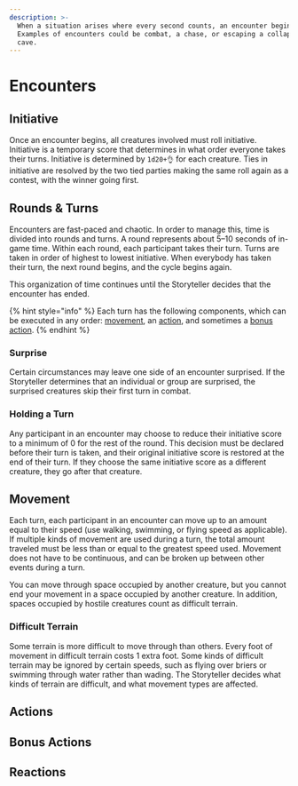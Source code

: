 ```yaml
---
description: >-
  When a situation arises where every second counts, an encounter begins.
  Examples of encounters could be combat, a chase, or escaping a collapsing
  cave.
---
```


# Encounters

## Initiative

Once an encounter begins, all creatures involved must roll initiative. Initiative is a temporary score that determines in what order everyone takes their turns. Initiative is determined by `1d20+👌` for each creature. Ties in initiative are resolved by the two tied parties making the same roll again as a contest, with the winner going first.

## Rounds & Turns

Encounters are fast-paced and chaotic. In order to manage this, time is divided into rounds and turns. A round represents about 5–10 seconds of in-game time. Within each round, each participant takes their turn. Turns are taken in order of highest to lowest initiative. When everybody has taken their turn, the next round begins, and the cycle begins again.

This organization of time continues until the Storyteller decides that the encounter has ended.

{% hint style="info" %}
Each turn has the following components, which can be executed in any order: [movement](encounters.md#movement), an [action](encounters.md#actions), and sometimes a [bonus action](encounters.md#bonus-actions).
{% endhint %}

### Surprise

Certain circumstances may leave one side of an encounter surprised. If the Storyteller determines that an individual or group are surprised, the surprised creatures skip their first turn in combat.

### Holding a Turn

Any participant in an encounter may choose to reduce their initiative score to a minimum of 0 for the rest of the round. This decision must be declared before their turn is taken, and their original initiative score is restored at the end of their turn. If they choose the same initiative score as a different creature, they go after that creature.

## Movement

Each turn, each participant in an encounter can move up to an amount equal to their speed \(use walking, swimming, or flying speed as applicable\). If multiple kinds of movement are used during a turn, the total amount traveled must be less than or equal to the greatest speed used. Movement does not have to be continuous, and can be broken up between other events during a turn.

You can move through space occupied by another creature, but you cannot end your movement in a space occupied by another creature. In addition, spaces occupied by hostile creatures count as difficult terrain.

### Difficult Terrain

Some terrain is more difficult to move through than others. Every foot of movement in difficult terrain costs 1 extra foot. Some kinds of difficult terrain may be ignored by certain speeds, such as flying over briers or swimming through water rather than wading. The Storyteller decides what kinds of terrain are difficult, and what movement types are affected.

## Actions

## Bonus Actions

## Reactions

